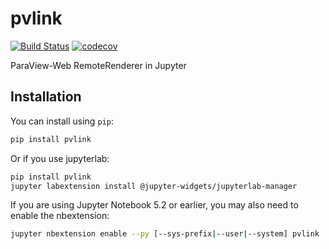 
# pvlink

[![Build Status](https://travis-ci.org//pvlink.svg?branch=master)](https://travis-ci.org//pvlink)
[![codecov](https://codecov.io/gh//pvlink/branch/master/graph/badge.svg)](https://codecov.io/gh//pvlink)


ParaView-Web RemoteRenderer in Jupyter

## Installation

You can install using `pip`:

```bash
pip install pvlink
```

Or if you use jupyterlab:

```bash
pip install pvlink
jupyter labextension install @jupyter-widgets/jupyterlab-manager
```

If you are using Jupyter Notebook 5.2 or earlier, you may also need to enable
the nbextension:
```bash
jupyter nbextension enable --py [--sys-prefix|--user|--system] pvlink
```
